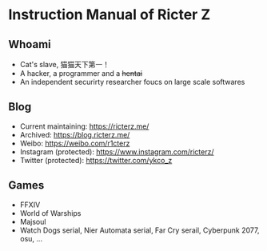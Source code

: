 # Instruction Manual of Ricter Z

## Whoami
- Cat's slave, 猫猫天下第一！
- A hacker, a programmer and a ~~hentai~~
- An independent securirty researcher foucs on large scale softwares 

## Blog
- Current maintaining: https://ricterz.me/
- Archived: https://blog.ricterz.me/
- Weibo: https://weibo.com/r1cterz
- Instagram (protected): https://www.instagram.com/ricterz/
- Twitter (protected): https://twitter.com/ykco_z

## Games
- FFXIV
- World of Warships
- Majsoul
- Watch Dogs serial, Nier Automata serial, Far Cry serail, Cyberpunk 2077, osu, ...

